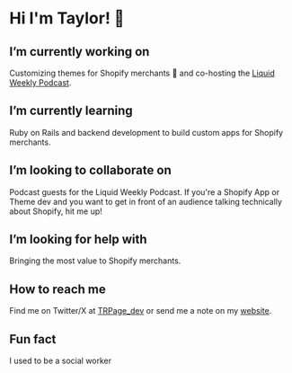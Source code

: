 # Hi I'm Taylor! 👋

## I’m currently working on
Customizing themes for Shopify merchants 🚀 and co-hosting the [Liquid Weekly Podcast](https://liquidweekly.com/podcast/).

## I’m currently learning
Ruby on Rails and backend development to build custom apps for Shopify merchants.

## I’m looking to collaborate on
Podcast guests for the Liquid Weekly Podcast. If you're a Shopify App or Theme dev and you want to get in front of an audience talking technically about Shopify, hit me up!

## I’m looking for help with
Bringing the most value to Shopify merchants.

## How to reach me
Find me on Twitter/X at [TRPage_dev](https://twitter.com/TRPage_dev) or send me a note on my [website](https://www.thepagesmedia.com).

## Fun fact
I used to be a social worker
